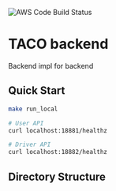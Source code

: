 ![AWS Code Build Status](https://codebuild.ap-northeast-2.amazonaws.com/badges?uuid=eyJlbmNyeXB0ZWREYXRhIjoidVAyN0FKR0lUejhpZlVaekpwNzJzR3d1c0F5VllrSzVMclBFQXJPYWx6MlZmR1NpM2JzcGN2dWNUYWpWN01rVFZtZ2ZKNVY3Z1c0Qmk1eTN6dVB2RW8wPSIsIml2UGFyYW1ldGVyU3BlYyI6IlJ3c0NkOGcxSVRwRkFhZWMiLCJtYXRlcmlhbFNldFNlcmlhbCI6MX0%3D&branch=main)

# TACO backend
Backend impl for backend

## Quick Start
```sh
make run_local

# User API
curl localhost:18881/healthz

# Driver API
curl localhost:18882/healthz

```

## Directory Structure

